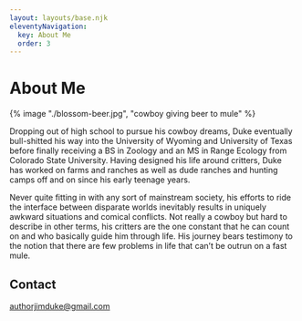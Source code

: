 ```yaml
---
layout: layouts/base.njk
eleventyNavigation:
  key: About Me
  order: 3
---
```

# About Me

{% image "./blossom-beer.jpg", "cowboy giving beer to mule" %}

Dropping out of high school to pursue his cowboy dreams, Duke eventually bull-shitted his way into the University of Wyoming and University of Texas before finally receiving a BS in Zoology and an MS in Range Ecology from Colorado State University. Having designed his life around critters, Duke has worked on farms and ranches as well as dude ranches and hunting camps off and on since his early teenage years.

Never quite fitting in with any sort of mainstream society, his efforts to ride the interface between disparate worlds inevitably results in uniquely awkward situations and comical conflicts. Not really a cowboy but hard to describe in other terms, his critters are the one constant that he can count on and who basically guide him through life. His journey bears testimony to the notion that there are few problems in life that can’t be outrun on a fast mule.

## Contact

<a href="mailto:authorjimduke@gmail.com" target="_blank" id="email">authorjimduke@gmail.com</a>

######